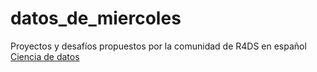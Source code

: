 # datos_de_miercoles

Proyectos y desafíos propuestos por la comunidad de R4DS en español
[Ciencia de datos](https://github.com/cienciadedatos/datos-de-miercoles)
